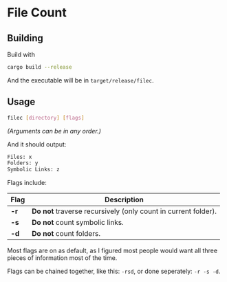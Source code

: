 # File Count

## Building

Build with
```bash
cargo build --release
```
And the executable will be in `target/release/filec`.

## Usage

```bash
filec [directory] [flags]
```
*(Arguments can be in any order.)*

And it should output:
```bash
Files: x
Folders: y
Symbolic Links: z
```

Flags include:

Flag | Description
--- | ---
**-r** | **Do not** traverse recursively (only count in current folder).
**-s** | **Do not** count symbolic links.
**-d** | **Do not** count folders.


Most flags are on as default, as I figured most people would want all three pieces of information most of the time.

Flags can be chained together, like this: `-rsd`, or done seperately: `-r -s -d`.